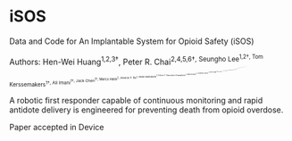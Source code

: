 # iSOS
Data and Code for An Implantable System for Opioid Safety (iSOS)

Authors: Hen-Wei Huang<sup>1,2,3†</sup>, Peter R. Chai<sup>2,4,5,6†<sub></sub>, Seungho Lee<sup>1,2†<sub></sub>, Tom Kerssemakers<sup>1†<sub></sub>, Ali Imani<sup>1†<sub></sub>, Jack Chen<sup>1†<sub></sub>, Marco Heim<sup>1<sub></sub>, Jessica Y. Bo<sup>1<sub></sub>, Adam Wentworth<sup>1<sub></sub>, Fokion T. Sanoudos–Dramaliotis<sup>1<sub></sub>, Matt Murphy<sup>3<sub></sub>, Alexander Alexiev<sup>1<sub></sub>, Gloria H Kang<sup>2<sub></sub>, Niora Fabian<sup>2<sub></sub>, Josh Jenkins<sup>3<sub></sub>, Andrew Pettinari<sup>2<sub></sub>, Keiko Ishida<sup>2<sub></sub>, Jason Li<sup>1<sub></sub>, Sean You<sup>2<sub></sub>, Alison M. Hayward<sup>2,3,7<sub></sub>, Giovanni Traverso<sup>1,3,8†<sub></sub>

A robotic first responder capable of continuous monitoring and rapid antidote delivery is engineered for preventing death from opioid overdose.

Paper accepted in Device


